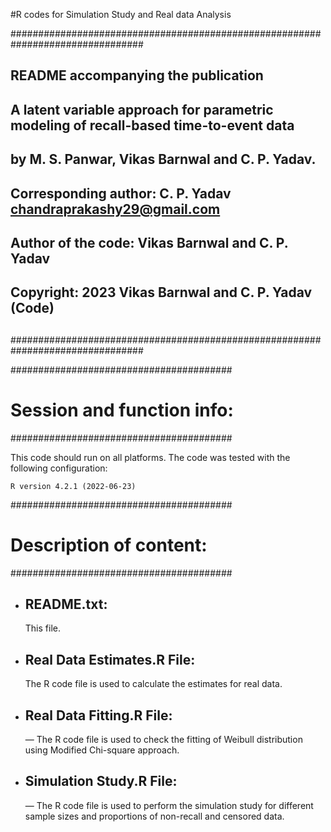 #R codes for Simulation Study and Real data Analysis

################################################################################
## README accompanying the publication
##
##   A latent variable approach for parametric modeling of recall-based time-to-event data
##
##   by M. S. Panwar, Vikas Barnwal and C. P. Yadav.
##
## Corresponding author: C. P. Yadav <chandraprakashy29@gmail.com>
## Author of the code: Vikas Barnwal and C. P. Yadav
##
## Copyright: 2023 Vikas Barnwal and C. P. Yadav (Code)
##
################################################################################

########################################
# Session and function info:
########################################

This code should run on all platforms. The code was tested with the following configuration:

    R version 4.2.1 (2022-06-23)
    

########################################
# Description of content:
########################################

* README.txt:
  -----------
  This file.

* Real Data Estimates.R File:
  ----------------------

  The R code file is used to calculate the estimates for real data. 

* Real Data Fitting.R File:
  ----------------------
  — The R code file is used to check the fitting of Weibull distribution using Modified Chi-square approach.  

* Simulation Study.R File:
  ----------------------
  — The R code file is used to perform the simulation study for different sample sizes and proportions of non-recall and censored data.
